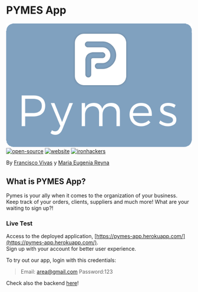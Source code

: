 # PYMES App

![pymes_logo](https://raw.githubusercontent.com/Francisco-Vivas/Pymes-frontend/main/public/images/LogoFondo.png)
<br /> 
<a href=""><img alt="open-source" src="https://img.shields.io/badge/Open%20Source-%F0%9F%A7%A1-orange"></a>
<a href=""><img alt="website" src="https://img.shields.io/badge/Website-%F0%9F%92%BB-lightgrey"></a>
<a href=""><img alt="ironhackers" src="https://img.shields.io/badge/Ironhackers-WebDev-%2300b4FF"></a>


By [Francisco Vivas]((https://www.linkedin.com/in/vivas-francisco/)) y [Maria Eugenia Reyna]((https://www.linkedin.com/in/mereynag/))

## What is PYMES App?
Pymes is your ally when it comes to the organization of your business.<br /> 
Keep track of your orders, clients, suppliers and much more! What are your waiting to sign up?!


### Live Test
Access to the deployed application, [https://pymes-app.herokuapp.com/](https://pymes-app.herokuapp.com/). <br>
Sign up with your account for better user experience.

To try out our app, login with this credentials:
> Email: area@gmail.com
> Password:123

Check also the backend [here]((https://github.com/Francisco-Vivas/Pymes-backend))!
